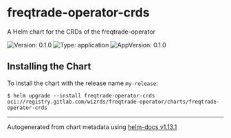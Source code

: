 # freqtrade-operator-crds

A Helm chart for the CRDs of the freqtrade-operator

![Version: 0.1.0](https://img.shields.io/badge/Version-0.1.0-informational?style=flat-square) ![Type: application](https://img.shields.io/badge/Type-application-informational?style=flat-square) ![AppVersion: 0.1.0](https://img.shields.io/badge/AppVersion-0.1.0-informational?style=flat-square)

## Installing the Chart

To install the chart with the release name `my-release`:

```console
$ helm upgrade --install freqtrade-operator-crds oci://registry.gitlab.com/wizrds/freqtrade-operator/charts/freqtrade-operator-crds
```

----------------------------------------------
Autogenerated from chart metadata using [helm-docs v1.13.1](https://github.com/norwoodj/helm-docs/releases/v1.13.1)
